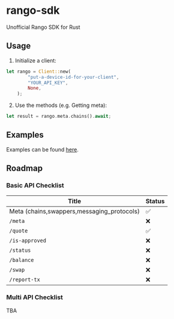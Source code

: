 # rango-sdk
Unofficial Rango SDK for Rust

## Usage 

1. Initialize a client:
```rust
let rango = Client::new(
        "put-a-device-id-for-your-client",
        "YOUR_API_KEY",
        None,
    );
```

2. Use the methods (e.g. Getting meta):
```rust
let result = rango.meta.chains().await;
```

## Examples

Examples can be found [here][examples].

[examples]: https://github.com/yeager-eren/rango-sdk-rs/tree/main/examples


## Roadmap

### Basic API Checklist


|Title| Status |
|--|--|
| Meta (chains,swappers,messaging_protocols) | ✅ |
| `/meta` | ❌ |
| `/quote` | ✅ |
| `/is-approved` | ❌ |
| `/status` | ❌ |
| `/balance` | ❌ |
| `/swap` | ❌ |
| `/report-tx` | ❌ |


### Multi API Checklist

TBA